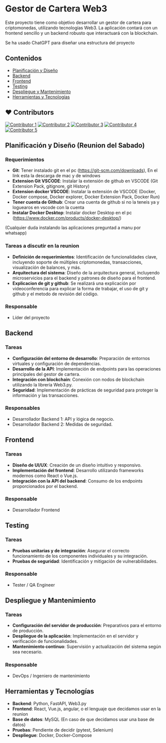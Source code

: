 # Gestor de Cartera Web3

Este proyecto tiene como objetivo desarrollar un gestor de cartera para criptomonedas, utilizando tecnologías Web3. La aplicación contará con un frontend sencillo y un backend robusto que interactuará con la blockchain.

Se ha usado ChatGPT para diseñar una estructura del proyecto

## Contenidos
- [Planificación y Diseño](#planificación-y-diseño)
- [Backend](#backend)
- [Frontend](#frontend)
- [Testing](#testing)
- [Despliegue y Mantenimiento](#despliegue-y-mantenimiento)
- [Herramientas y Tecnologías](#herramientas-y-tecnologías)

## ❤️ Contributors

[![Contributor 1](https://avatars.githubusercontent.com/u/114604731?v=4)](https://github.com/alvsedcar)
[![Contributor 2](https://avatars.githubusercontent.com/u/149080929?v=4)](https://github.com/tomastravis)
[![Contributor 3](https://avatars.githubusercontent.com/u/148989122?v=4)](https://github.com/Mpzapata)
[![Contributor 4](https://avatars.githubusercontent.com/u/152426648?v=4)](https://github.com/rosamaya22)
[![Contributor 5](https://avatars.githubusercontent.com/u/107489788?v=4)](https://github.com/jarkillo)


## Planificación y Diseño (Reunion del Sabado)

### Requerimientos

- **Git**: Tener instalado git en el pc (https://git-scm.com/downloads), En el link esta la descarga de mac y de windows
- **Extension Git VSCODE**: Instalar la extensión de github en VSCODE (Git Extension Pack, gitignore, git History)
- **Extension docker VSCODE**: Instalar la extensión de VSCODE (Docker, Docker compose, Docker explorer, Docker Extension Pack, Docker Run)
- **Tener cuenta de Github**: Crear una cuenta de github si no la teneis ya y loguearos en vscode con la cuenta
- **Instalar Docker Desktop**: Instalar docker Desktop en el pc (https://www.docker.com/products/docker-desktop/)

(Cualquier duda instalando las aplicaciones preguntad a manu por whatsapp)

### Tareas a discutir en la reunion

- **Definición de requerimientos**: Identificación de funcionalidades clave, incluyendo soporte de múltiples criptomonedas, transacciones, visualización de balances, y más. 
- **Arquitectura del sistema**: Diseño de la arquitectura general, incluyendo microservicios para el backend y patrones de diseño para el frontend.
- **Explicacion de git y github**: Se realizará una explicación por videoconferencia para explicar la forma de trabajar, el uso de git y github y el metodo de revisión del código.

### Responsable
- Líder del proyecto

## Backend
### Tareas
- **Configuración del entorno de desarrollo**: Preparación de entornos virtuales y configuración de dependencias.
- **Desarrollo de la API**: Implementación de endpoints para las operaciones principales del gestor de cartera.
- **Integración con blockchain**: Conexión con nodos de blockchain utilizando la librería Web3.py.
- **Seguridad**: Implementación de prácticas de seguridad para proteger la información y las transacciones.

### Responsables
- Desarrollador Backend 1: API y lógica de negocio.
- Desarrollador Backend 2: Medidas de seguridad.

## Frontend
### Tareas
- **Diseño de UI/UX**: Creación de un diseño intuitivo y responsivo.
- **Implementación del frontend**: Desarrollo utilizando frameworks modernos como React o Vue.js.
- **Integración con la API del backend**: Consumo de los endpoints proporcionados por el backend.

### Responsable
- Desarrollador Frontend

## Testing
### Tareas
- **Pruebas unitarias y de integración**: Asegurar el correcto funcionamiento de los componentes individuales y su integración.
- **Pruebas de seguridad**: Identificación y mitigación de vulnerabilidades.

### Responsable
- Tester / QA Engineer

## Despliegue y Mantenimiento
### Tareas
- **Configuración del servidor de producción**: Preparativos para el entorno de producción.
- **Despliegue de la aplicación**: Implementación en el servidor y verificación de funcionalidades.
- **Mantenimiento continuo**: Supervisión y actualización del sistema según sea necesario.

### Responsable
- DevOps / Ingeniero de mantenimiento

## Herramientas y Tecnologías
- **Backend**: Python, FastAPI, Web3.py
- **Frontend**: React, Vue.js, angular, o el lenguaje que decidamos usar en la reunion
- **Base de datos**: MySQL (En caso de que decidamos usar una base de datos)
- **Pruebas**: Pendiente de decidir (pytest, Selenium)
- **Despliegue**: Docker, Docker-Compose
